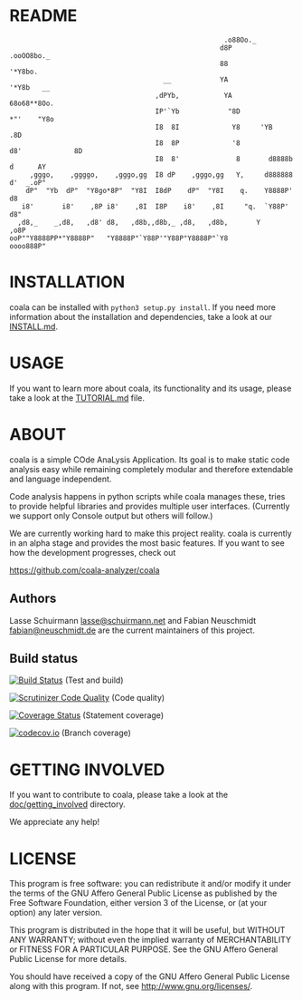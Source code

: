 README
======
```
                                                     .o88Oo._
                                                    d8P         .ooOO8bo._
                                                    88                  '*Y8bo.
                                      __            YA                      '*Y8b   __
                                    ,dPYb,           YA                        68o68**8Oo.
                                    IP'`Yb            "8D                       *"'    "Y8o
                                    I8  8I             Y8     'YB                       .8D
                                    I8  8P             '8               d8'             8D
                                    I8  8'              8       d8888b          d      AY
     ,gggo,    ,ggggo,    ,gggo,gg  I8 dP    ,gggo,gg   Y,     d888888         d'  _.oP"
    dP"  "Yb  dP"  "Y8go*8P"  "Y8I  I8dP    dP"  "Y8I    q.    Y8888P'        d8
   i8'       i8'    ,8P i8'    ,8I  I8P    i8'    ,8I     "q.  `Y88P'       d8"
  ,d8,_    _,d8,   ,d8' d8,   ,d8b,,d8b,_ ,d8,   ,d8b,       Y           ,o8P
ooP""Y8888PP*"Y8888P"   "Y8888P"`Y88P'"Y88P"Y8888P"`Y8            oooo888P"
```

INSTALLATION
============

coala can be installed with `python3 setup.py install`. If you need more
information about the installation and dependencies, take a look at our
[INSTALL.md](INSTALL.md).

USAGE
=====

If you want to learn more about coala, its functionality and its usage, please
take a look at the [TUTORIAL.md](TUTORIAL.md) file.

ABOUT
=====

coala is a simple COde AnaLysis Application. Its goal is to make static code
analysis easy while remaining completely modular and therefore extendable and
language independent.

Code analysis happens in python scripts while coala manages these, tries to
provide helpful libraries and provides multiple user interfaces. (Currently
we support only Console output but others will follow.)

We are currently working hard to make this project reality. coala is currently
in an alpha stage and provides the most basic features. If you want to see how
the development progresses, check out

https://github.com/coala-analyzer/coala

Authors
-------

Lasse Schuirmann  <lasse@schuirmann.net> and Fabian Neuschmidt
<fabian@neuschmidt.de> are the current maintainers of this project.

Build status
------------

[![Build Status](https://travis-ci.org/coala-analyzer/coala.svg?branch=master)](https://travis-ci.org/coala-analyzer/coala)
(Test and build)

[![Scrutinizer Code Quality](https://scrutinizer-ci.com/g/coala-analyzer/coala/badges/quality-score.png?b=master)](https://scrutinizer-ci.com/g/coala-analyzer/coala/?branch=master)
(Code quality)

[![Coverage Status](https://coveralls.io/repos/coala-analyzer/coala/badge.svg?branch=master)](https://coveralls.io/r/coala-analyzer/coala?branch=master)
(Statement coverage)

[![codecov.io](https://codecov.io/github/coala-analyzer/coala/coverage.svg?branch=master)](https://codecov.io/github/coala-analyzer/coala?branch=master)
(Branch coverage)

GETTING INVOLVED
================

If you want to contribute to coala, please take a look at the
[doc/getting_involved](doc/getting_involved) directory.

We appreciate any help!

LICENSE
=======

This program is free software: you can redistribute it and/or modify it under
the terms of the GNU Affero General Public License as published by the Free
Software Foundation, either version 3 of the License, or (at your option) any
later version.

This program is distributed in the hope that it will be useful, but WITHOUT
ANY WARRANTY; without even the implied warranty of MERCHANTABILITY or FITNESS
FOR A PARTICULAR PURPOSE.  See the GNU Affero General Public License for more
details.

You should have received a copy of the GNU Affero General Public License along
with this program.  If not, see <http://www.gnu.org/licenses/>.
